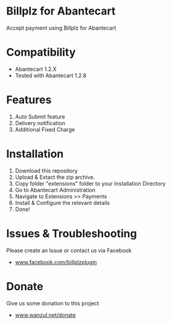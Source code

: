 # Billplz for Abantecart

Accept payment using Billplz for Abantecart

# Compatibility

- Abantecart 1.2.X
- Tested with Abantecart 1.2.8

# Features

1. Auto Submit feature
2. Delivery notification
3. Additional Fixed Charge

# Installation

1. Download this repository
2. Upload & Extact the zip archive.
3. Copy folder "extensions" folder to your Installation Directory
4. Go to Abantecart Administration
5. Navigate to Extensions >> Payments
6. Install & Configure the relevant details
7. Done!

# Issues & Troubleshooting

Please create an Issue or contact us via Facebook 
- www.facebook.com/billplzplugin

# Donate

Give us some donation to this project
- www.wanzul.net/donate
